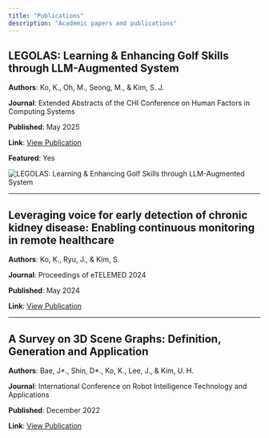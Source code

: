 ```yaml
---
title: "Publications"
description: "Academic papers and publications"
---
```


## LEGOLAS: Learning & Enhancing Golf Skills through LLM-Augmented System

**Authors**: Ko, K., Oh, M., Seong, M., & Kim, S. J.

**Journal**: Extended Abstracts of the CHI Conference on Human Factors in Computing Systems

**Published**: May 2025

**Link**: [View Publication](https://programs.sigchi.org/chi/2025/program/content/194268)

**Featured**: Yes

![LEGOLAS: Learning & Enhancing Golf Skills through LLM-Augmented System](/images/publications/LEGOLAS_video_figure.gif)

---

## Leveraging voice for early detection of chronic kidney disease: Enabling continuous monitoring in remote healthcare

**Authors**: Ko, K., Ryu, J., & Kim, S.

**Journal**: Proceedings of eTELEMED 2024

**Published**: May 2024

**Link**: [View Publication](https://www.thinkmind.org/library/eTELEMED/eTELEMED_2024/etelemed_2024_1_90_40029.html)

---

## A Survey on 3D Scene Graphs: Definition, Generation and Application

**Authors**: Bae, J*., Shin, D*., Ko, K., Lee, J., & Kim, U. H.

**Journal**: International Conference on Robot Intelligence Technology and Applications

**Published**: December 2022

**Link**: [View Publication](https://link.springer.com/chapter/10.1007/978-3-031-26889-2_13)

